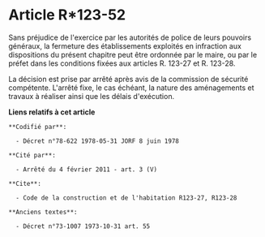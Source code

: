 # Article R*123-52

Sans préjudice de l'exercice par les autorités de police de leurs pouvoirs généraux, la fermeture des établissements
exploités en infraction aux dispositions du présent chapitre peut être ordonnée par le maire, ou par le préfet dans les
conditions fixées aux articles R. 123-27 et R. 123-28.

La décision est prise par arrêté après avis de la commission de sécurité compétente. L'arrêté fixe, le cas échéant, la nature
des aménagements et travaux à réaliser ainsi que les délais d'exécution.

**Liens relatifs à cet article**

	**Codifié par**:

	  - Décret n°78-622 1978-05-31 JORF 8 juin 1978

	**Cité par**:

	  - Arrêté du 4 février 2011 - art. 3 (V)

	**Cite**:

	  - Code de la construction et de l'habitation R123-27, R123-28

	**Anciens textes**:

	  - Décret n°73-1007 1973-10-31 art. 55

